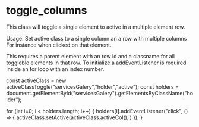 # toggle_columns
This class will toggle a single element to active in a multiple element row.

Usage:
Set active class to a single column an a row with multiple columns
For instance when clicked on that element. 

This requires a parent element with an row id and a classname for all toggleble elements in that row.
To initialize a addEventListener is required inside an for loop with an index number.

const activeClass = new activeClassToggle("servicesGalery","holder","active");
const holders = document.getElementById("servicesGalery").getElementsByClassName("holder");

for (let i=0; i < holders.length; i++) {
   holders[i].addEventListener("click", () => { 
        activeClass.setActive(activeClass.activeCol(),i) 
    });
}
